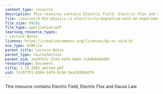 ```yaml
---
content_type: resource
description: This resource contains Electric Field, Electric Flux and Gauss Law.
file: /courses/8-02x-physics-ii-electricity-magnetism-with-an-experimental-focus-spring-2005/7cc97751d30454f05c0d5e42838b63f6_2_19_2002_edited.pdf
file_size: 89291
file_type: application/pdf
learning_resource_types:
- Lecture Notes
license: https://creativecommons.org/licenses/by-nc-sa/4.0/
ocw_type: OCWFile
parent_title: Lecture Notes
parent_type: CourseSection
parent_uid: 3a297e7c-252d-eaf8-bdd5-7c8db4ddda05
resourcetype: Document
title: 2_19_2002_edited.pdf
uid: 7cc97751-d304-54f0-5c0d-5e42838b63f6
---
```

This resource contains Electric Field, Electric Flux and Gauss Law.